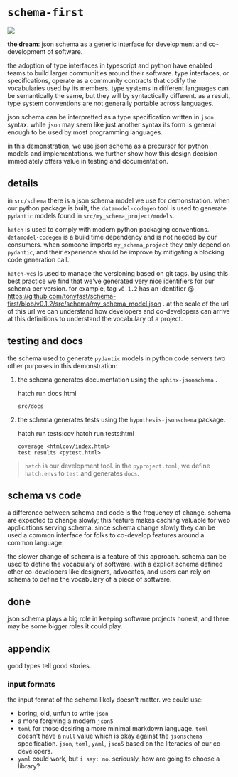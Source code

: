 # `schema-first` 

![](https://user-images.githubusercontent.com/4236275/187108667-853f7433-c56a-4975-8dbc-688098eb8457.jpg)

__the dream__: json schema as a generic interface for development and co-development of software.

the adoption of type interfaces in typescript and python have enabled teams to build larger communities around their software. type interfaces, or specifications, operate as a community contracts that codify the vocabularies used by its members. type systems in different languages can be semantically the same, but they will by syntactically different. as a result, type system conventions are not generally portable across languages.

json schema can be interpretted as a type specification written in `json` syntax. while `json` may seem like just another syntax its form is general enough to be used by most programming languages.

in this demonstration, we use json schema as a precursor for python models and implementations. we further show how this design decision immediately offers value in testing and documentation.

## details

in `src/schema` there is a json schema model we use for demonstration. when our python package is built, the `datamodel-codegen` tool is used to generate `pydantic` models found in `src/my_schema_project/models`. 

`hatch` is used to comply with modern python packaging conventions. `datamodel-codegen` is a build time dependency and is not needed by our consumers. when someone imports `my_schema_project` they only depend on `pydantic`, and their experience should be improve by mitigating a blocking code generation call. 

`hatch-vcs` is used to manage the versioning based on git tags. by using this best practice we find that we've generated very nice identifiers for our schema per version. for example, tag `v0.1.2` has an identifier @ https://github.com/tonyfast/schema-first/blob/v0.1.2/src/schema/my_schema_model.json . at the scale of the url of this url we can understand how developers and co-developers can arrive at this definitions to understand the vocabulary of a project.

## testing and docs

the schema used to generate `pydantic` models in python code servers two other purposes in this demonstration:

1. the schema generates documentation using the `sphinx-jsonschema` .

    hatch run docs:html

    ```{toctree}
    src/docs
    ```

2. the schema generates tests using the `hypothesis-jsonschema` package.

    hatch run tests:cov
    hatch run tests:html

    ```{toctree} 
    coverage <htmlcov/index.html>
    test results <pytest.html>
    ```


> `hatch` is our development tool. in the `pyproject.toml`, we define `hatch.envs` to `test` and generates `docs`. 

## schema vs code


a difference between schema and code is the frequency of change. schema are expected to change slowly; this feature makes caching valuable for web applications serving schema. since schema change slowly they can be used a common interface for folks to co-develop features around a common language.

the slower change of schema is a feature of this approach. schema can be used to define the vocabulary of software.
with a explicit schema defined other co-developers like designers, advocates, and users can rely on schema 
to define the vocabulary of a piece of software.

## done

json schema plays a big role in keeping software projects honest, and there may be some bigger roles it could play.

## appendix

good types tell good stories.

### input formats

the input format of the schema likely doesn't matter. we could use:

* boring, old, unfun to write `json`
* a more forgiving a modern `json5`
* `toml` for those desiring a more minimal markdown language. `toml` doesn't have a `null` value which is okay against the `jsonschema` specification.
 `json`, `toml`, `yaml`, `json5` based on the literacies of our co-developers. 
* `yaml` could work, but `i say: no`. seriously, how are going to choose a library?

[484]: https://peps.python.org/pep-0484/